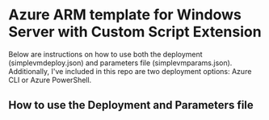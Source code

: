 # Azure ARM template for Windows Server with Custom Script Extension

Below are instructions on how to use both the deployment (simplevmdeploy.json) and parameters file (simplevmparams.json). Additionally, I've included in this repo are two deployment options: Azure CLI or Azure PowerShell. 

## How to use the Deployment and Parameters file

